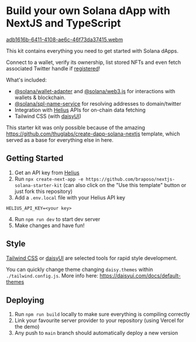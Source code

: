 # Build your own Solana dApp with NextJS and TypeScript

[adb1616b-6411-4108-ae6c-46f73da37415.webm](https://user-images.githubusercontent.com/38172/211966201-abb860ec-fcd3-40a0-b012-b6fc72109650.webm)


This kit contains everything you need to get started with Solana dApps.

Connect to a wallet, verify its ownership, list stored NFTs and even fetch associated Twitter handle if [registered](https://naming.bonfida.org/#/twitter-registration)!

What's included:

- [@solana/wallet-adapter](https://github.com/solana-labs/wallet-adapter) and [@solana/web3.js](https://solana-labs.github.io/solana-web3.js) for interactions with wallets & blockchain.
- [@solana/spl-name-service](https://github.com/solana-labs/solana-program-library/tree/master/name-service) for resolving addresses to domain/twitter
- Integration with [Helius](https://helius.xyz/) APIs for on-chain data fetching
- Tailwind CSS (with [daisyUI](https://daisyui.com/))

This starter kit was only possible because of the amazing https://github.com/thuglabs/create-dapp-solana-nextjs template, which served as a base for everything else in here.

## Getting Started

1. Get an API key from [Helius](https://helius.xyz/)
2. Run `npx create-next-app -e https://github.com/braposo/nextjs-solana-starter-kit` (can also click on the "Use this template" button or just fork this repository)
3. Add a `.env.local` file with your Helius API key

```
HELIUS_API_KEY=<your key>
```

4. Run `npm run dev` to start dev server
5. Make changes and have fun!

## Style

[Tailwind CSS](https://tailwindcss.com/) or [daisyUI](https://daisyui.com/) are selected tools for rapid style development.

You can quickly change theme changing `daisy.themes` within `./tailwind.config.js`.
More info here: https://daisyui.com/docs/default-themes

## Deploying

1. Run `npm run build` locally to make sure everything is compiling correctly
2. Link your favourite server provider to your repository (using Vercel for the demo)
3. Any push to `main` branch should automatically deploy a new version
